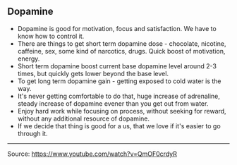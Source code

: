 ## Dopamine

* Dopamine is good for motivation, focus and satisfaction. We have to know how to control it.
* There are things to get short term dopamine dose - chocolate, nicotine, caffeine, sex, some kind of narcotics, drugs. Quick boost of motivation, energy.
* Short term dopamine boost current base dopamine level around 2-3 times, but quickly gets lower beyond the base level.
*  To get long term dopamine gain - getting exposed to cold water is the way.
* It's never getting comfortable to do that, huge increase of adrenaline, steady increase of dopamine evener than you get out from water.
* Enjoy hard work while focusing on process, without seeking for reward, without any additional resource of dopamine.
* If we decide that thing is good for a us, that we love if it's easier to go through it.
---
Source: https://www.youtube.com/watch?v=QmOF0crdyR
